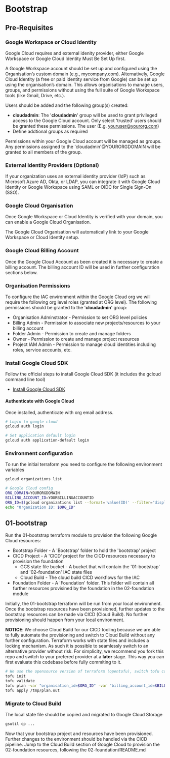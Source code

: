 # Bootstrap

## Pre-Requisites

### Google Workspace or Cloud Identity

Google Cloud requires and external idenity provider, either Google Workspace or Google Cloud Identity Must Be Set Up first.

A Google Workspace account should be set up and configured using the Organisation’s custom domain (e.g., mycompany.com).
Alternatively, Google Cloud Identity (a free or paid identity service from Google) can be set up using the organisation’s domain. This allows organisations to manage users, groups, and permissions without using the full suite of Google Workspace tools (like Gmail, Drive, etc.).

Users should be added and the following group(s) created:

* **cloudadmin**: The '**cloudadmin**' group will be used to grant privileged access to the Google Cloud account. Only select 'trusted' users should be granted these permissions. The user (E.g. youruser@yourorg.com)
* Define addtional groups as required

Permissions within your Google Cloud account will be managed as groups. Any permissions assigned to the 'cloudadmin'@YOURORGDOMAIN will be granted to all members of the group.

### External Identity Providers (Optional)

If your organization uses an external identity provider (IdP) such as Microsoft Azure AD, Okta, or LDAP, you can integrate it with Google Cloud Identity or Google Workspace using SAML or OIDC for Single Sign-On (SSO).

### Google Cloud Organisation

Once Google Workspace or Cloud Identity is verified with your domain, you can enable a Google Cloud Organisation.

The Google Cloud Organisation will automatically link to your Google Workspace or Cloud Identity setup.

### Google Cloud Billing Account

Once the Google Cloud Account as been created it is necessary to create a billing account. The billing account ID will be used in further configuration sections below.

### Organisation Permissions

To configure the IAC environment within the Google Cloud org we will require the following org level roles (granted at ORG level). The following permissions should be granted to the '**cloudadmin**' group:

* Organisation Adminstrator - Permission to set ORG level policies
* Billing Admin - Permission to associate new projects/resources to your billing account
* Folder Admin - Permission to create and manage folders
* Owner - Permission to create and manage project resources
* Project IAM Admin - Permission to manage cloud identities including roles, service accounts, etc.

### Install Google Cloud SDK

Follow the official steps to install Google Cloud SDK (it includes the gcloud command line tool)

* [Install Google Cloud SDK](https://cloud.google.com/sdk/docs/install)

#### Authenticate with Google Cloud

Once installed, authenticate with org email address.

```bash
# Login to google cloud
gcloud auth login

# Set application default login
gcloud auth application-default login
```

### Environment configuration

To run the initial terraform you need to configure the following environment variables

```bash
gcloud organizations list

# Google Cloud config
ORG_DOMAIN=YOURORGDOMAIN
BILLING_ACCOUNT_ID=YOURBILLINGACCOUNTID
ORG_ID=$(gcloud organizations list --format='value(ID)' --filter="displayName:$ORG_DOMAIN")
echo "Organization ID: $ORG_ID"

```

## 01-bootstrap

Run the 01-bootstrap terraform module to provision the following Google Cloud resources:

* Bootstrap Folder - A 'Bootstrap' folder to hold the 'bootstrap' project
* CICD Project - A 'CICD' project for the CICD resources necessary to provision the foundation
  * GCS state file bucket - A bucket that will contain the '01-bootstrap' and '02-foundation' IAC state files
  * Cloud Build - The cloud build CICD workflows for the IAC
* Foundation Folder - A 'Foundation' folder. This folder will contain all further resources provisined by the foundation in the 02-foundation module

Initially, the 01-bootstrap terraform will be run from your local environment. Once the bootstrap resources have been provisioned, further updates to the bootstrap resources can be made via CICD (Cloud Build). No further provisioning should happen from your local environment.

**NOTICE**: We choose Cloud Build for our CICD tooling because we are able to fully automate the provisioning and switch to Cloud Build without any further configuration. Terraform works with state files and includes a locking mechanism. As such it is possible to seamlessly switch to an alternative provider without risk. For simplicity, we recommend you fork this repo and switch to your prefered provider at a **later** stage. This way you can first evaluate this codebase before fully commiting to it.

```bash
# We use the opensource version of terraform (opentofu), switch tofu command to terraform if you use the commercial version
tofu init
tofu validate
tofu plan -var "organisation_id=$ORG_ID" -var "billing_account_id=$BILLING_ACCOUNT_ID" -out /tmp/plan.out
tofu apply /tmp/plan.out
```

### Migrate to Cloud Build

The local state file should be copied and migrated to Google Cloud Storage

```bash
gsutil cp ...
```

Now that your bootstrap project and resources have been provisioned. Further changes to the environment should be handled via the CICD pipeline. Jump to the Cloud Build section of Google Cloud to provision the 02-foundation resources, following the 02-foundation/README.md
